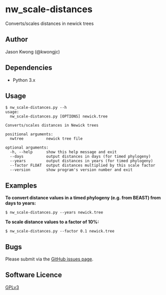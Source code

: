 # nw_scale-distances
Converts/scales distances in newick trees

## Author
Jason Kwong (@kwongjc)

## Dependencies
* Python 3.x

## Usage
```
$ nw_scale-distances.py --h
usage: 
  nw_scale-distances.py [OPTIONS] newick.tree

Converts/scales distances in Newick trees

positional arguments:
  nwtree          newick tree file

optional arguments:
  -h, --help      show this help message and exit
  --days          output distances in days (for timed phylogeny)
  --years         output distances in years (for timed phylogeny)
  --factor FLOAT  output distances multiplied by this scale factor
  --version       show program's version number and exit
```

## Examples
**To convert distance values in a timed phylogeny (e.g. from BEAST) from days to years:**
```
$ nw_scale-distances.py --years newick.tree
```
**To scale distance values to a factor of 10%:**
```
$ nw_scale-distances.py --factor 0.1 newick.tree
```

## Bugs

Please submit via the [GitHub issues page](https://github.com/kwongj/nw_scale-distances/issues).  

## Software Licence

[GPLv3](https://github.com/kwongj/nw_scale-distances/blob/master/LICENSE)
